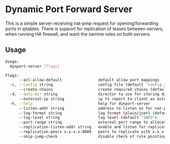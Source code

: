 # Dynamic Port Forward Server

This is a simple server receiving nat-pmp request for opening/forwarding ports in iptables. There is support for replication of leases between servers, when running HA firewall, and want the samme rules on both servers.

## Usage
```bash
Usage:
  dynport-server [flags]

Flags:
      --acl-allow-default                default allow port mappings
  -c, --config string                    config file (default "config.yaml")
      --create-chains                    create required chains (default true)
  -d, --data-dir string                  director to use for storing data (default "/tmp/dynport")
      --external-ip string               ip to report to client as external (default auto detect)
  -h, --help                             help for dynport-server
      --listen-addr string               address to listen on for nat-pmp requests (default ":5351")
      --log-format string                log format (plain/json) (default "json")
      --log-level string                 log level (default "INFO")
      --port-range string                external port range to allocate from (default "10000-19999")
      --replication-listen-addr string   enable and listen for replication requests
      --replication-peers x.x.x.x:8080   peers to replicate with x.x.x.x:8080
      --skip-jump-check                  disable check of rule pointing to chains
```
